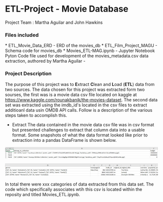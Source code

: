 # ETL-Project - Movie Database
Project Team : Martha Aguilar and John Hawkins

<h3> Files included</h3>
* ETL_Movie_Data_ERD - ERD of the movies_db
* ETL_Film_Project_MAGU - Schema code for movies_db
* Movies_ETL-MAG.ipynb - Jupyter Notebook Pyton Code file used for development of the movies_metadata.csv data extraction, authored by Martha Aguilar
-

               
<h3>Project Description</h3>

The purpose of this project was to **E**xtract **C**lean and **L**oad (**ETL**) data from two sources.  The data chosen for this project was extracted form two sourses, the first was is a movie data csv file located on kaggle at https://www.kaggle.com/rounakbanik/the-movies-dataset.  The second data set was extracted using the imdb_id's located in the csv files to extract additioanl data usin OMDB API calls.   Follow is a description of the various steps taken to accomplish this.

-  Extract 
The data contained in the movie data csv file was in csv format but presented challenges to extract that column data into a                usable format.  Some snapshots of what the data format looked like prior to extraction into a pandas DataFrame is shown below.

![Data Example](movie_data_ex1.PNG)

![Data Example](movie_data_ex2.PNG)

In total there were xxx categories of data extracted from this data set.  The code which specifically associates wtih this csv is located within the reposity and titled Movies_ETL.ipynb.
